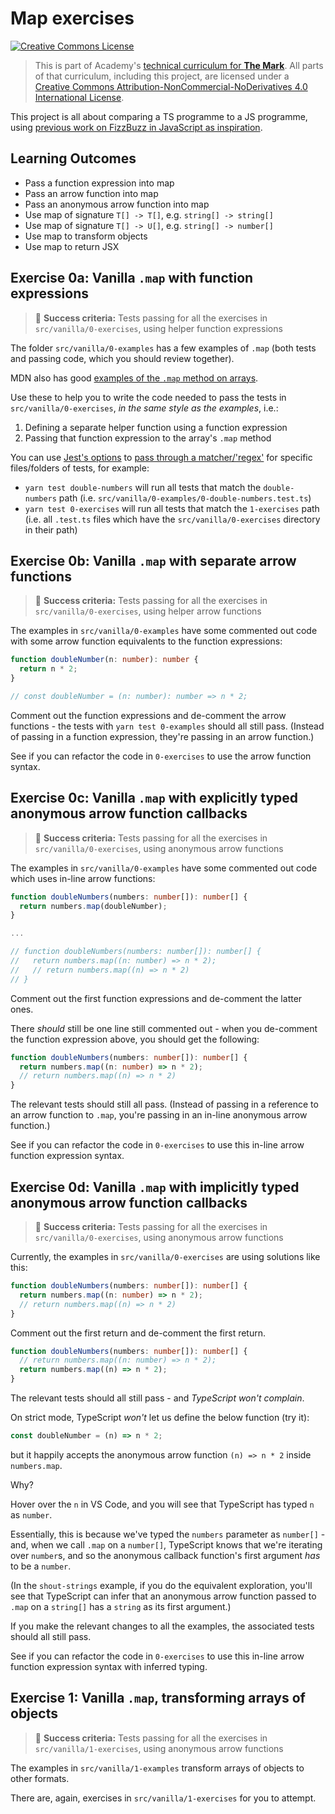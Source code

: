 # Map exercises

<a rel="license" href="http://creativecommons.org/licenses/by-nc-nd/4.0/"><img alt="Creative Commons License" style="border-width:0" src="https://i.creativecommons.org/l/by-nc-nd/4.0/88x31.png" /></a>

> This is part of Academy's [technical curriculum for **The Mark**](https://github.com/WeAreAcademy/curriculum-mark). All parts of that curriculum, including this project, are licensed under a <a rel="license" href="http://creativecommons.org/licenses/by-nc-nd/4.0/">Creative Commons Attribution-NonCommercial-NoDerivatives 4.0 International License</a>.

This project is all about comparing a TS programme to a JS programme, using [previous work on FizzBuzz in JavaScript as inspiration](https://github.com/WeAreAcademy/mark-fundamentals-proj--js-fizzbuzz).

## Learning Outcomes

- Pass a function expression into map
- Pass an arrow function into map
- Pass an anonymous arrow function into map
- Use map of signature `T[] -> T[]`, e.g. `string[] -> string[]`
- Use map of signature `T[] -> U[]`, e.g. `string[] -> number[]`
- Use map to transform objects
- Use map to return JSX

## Exercise 0a: Vanilla `.map` with function expressions

> 🎯 **Success criteria:** Tests passing for all the exercises in `src/vanilla/0-exercises`, using helper function expressions

The folder `src/vanilla/0-examples` has a few examples of `.map` (both tests and passing code, which you should review together).

MDN also has good [examples of the `.map` method on arrays](https://developer.mozilla.org/en-US/docs/Web/JavaScript/Reference/Global_Objects/Array/map#examples).

Use these to help you to write the code needed to pass the tests in `src/vanilla/0-exercises`, _in the same style as the examples_, i.e.:

1. Defining a separate helper function using a function expression
2. Passing that function expression to the array's `.map` method

You can use [Jest's options](https://jestjs.io/docs/en/cli) to [pass through a matcher/'regex'](https://jestjs.io/docs/en/cli#jest-regexfortestfiles) for specific files/folders of tests, for example:

- `yarn test double-numbers` will run all tests that match the `double-numbers` path (i.e. `src/vanilla/0-examples/0-double-numbers.test.ts`)
- `yarn test 0-exercises` will run all tests that match the `1-exercises` path (i.e. all `.test.ts` files which have the `src/vanilla/0-exercises` directory in their path)

## Exercise 0b: Vanilla `.map` with separate arrow functions

> 🎯 **Success criteria:** Tests passing for all the exercises in `src/vanilla/0-exercises`, using helper arrow functions

The examples in `src/vanilla/0-examples` have some commented out code with some arrow function equivalents to the function expressions:

```ts
function doubleNumber(n: number): number {
  return n * 2;
}

// const doubleNumber = (n: number): number => n * 2;
```

Comment out the function expressions and de-comment the arrow functions - the tests with `yarn test 0-examples` should all still pass. (Instead of passing in a function expression, they're passing in an arrow function.)

See if you can refactor the code in `0-exercises` to use the arrow function syntax.

## Exercise 0c: Vanilla `.map` with explicitly typed anonymous arrow function callbacks

> 🎯 **Success criteria:** Tests passing for all the exercises in `src/vanilla/0-exercises`, using anonymous arrow functions

The examples in `src/vanilla/0-examples` have some commented out code which uses in-line arrow functions:

```ts
function doubleNumbers(numbers: number[]): number[] {
  return numbers.map(doubleNumber);
}

...

// function doubleNumbers(numbers: number[]): number[] {
//   return numbers.map((n: number) => n * 2);
//   // return numbers.map((n) => n * 2)
// }
```

Comment out the first function expressions and de-comment the latter ones.

There _should_ still be one line still commented out - when you de-comment the function expression above, you should get the following:

```ts
function doubleNumbers(numbers: number[]): number[] {
  return numbers.map((n: number) => n * 2);
  // return numbers.map((n) => n * 2)
}
```

The relevant tests should still all pass. (Instead of passing in a reference to an arrow function to `.map`, you're passing in an in-line anonymous arrow function.)

See if you can refactor the code in `0-exercises` to use this in-line arrow function expression syntax.

## Exercise 0d: Vanilla `.map` with implicitly typed anonymous arrow function callbacks

> 🎯 **Success criteria:** Tests passing for all the exercises in `src/vanilla/0-exercises`, using anonymous arrow functions

Currently, the examples in `src/vanilla/0-exercises` are using solutions like this:

```ts
function doubleNumbers(numbers: number[]): number[] {
  return numbers.map((n: number) => n * 2);
  // return numbers.map((n) => n * 2)
}
```

Comment out the first return and de-comment the first return.

```ts
function doubleNumbers(numbers: number[]): number[] {
  // return numbers.map((n: number) => n * 2);
  return numbers.map((n) => n * 2);
}
```

The relevant tests should all still pass - and _TypeScript won't complain_.

On strict mode, TypeScript _won't_ let us define the below function (try it):

```ts
const doubleNumber = (n) => n * 2;
```

but it happily accepts the anonymous arrow function `(n) => n * 2` inside `numbers.map`.

Why?

Hover over the `n` in VS Code, and you will see that TypeScript has typed `n` as `number`.

Essentially, this is because we've typed the `numbers` parameter as `number[]` - and, when we call `.map` on a `number[]`, TypeScript knows that we're iterating over `number`s, and so the anonymous callback function's first argument _has_ to be a `number`.

(In the `shout-strings` example, if you do the equivalent exploration, you'll see that TypeScript can infer that an anonymous arrow function passed to `.map` on a `string[]` has a `string` as its first argument.)

If you make the relevant changes to all the examples, the associated tests should all still pass.

See if you can refactor the code in `0-exercises` to use this in-line arrow function expression syntax with inferred typing.

## Exercise 1: Vanilla `.map`, transforming arrays of objects

> 🎯 **Success criteria:** Tests passing for all the exercises in `src/vanilla/1-exercises`, using anonymous arrow functions

The examples in `src/vanilla/1-examples` transform arrays of objects to other formats.

There are, again, exercises in `src/vanilla/1-exercises` for you to attempt.
